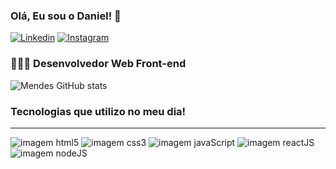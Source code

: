 ### Olá, Eu sou o Daniel! 👋 


[![Linkedin](https://img.shields.io/badge/LinkedIn-0077B5?style=for-the-badge&logo=linkedin&logoColor=white)](https://www.linkedin.com/in/daniel-mendes-507431232/)
[![Instagram](https://img.shields.io/badge/Instagram-E4405F?style=for-the-badge&logo=instagram&logoColor=white)]()

### 👨🏻‍💻 Desenvolvedor Web Front-end

![Mendes GitHub stats](https://github-readme-stats.vercel.app/api?username=DaniMendess&show_icons=true&theme=radical) 
### Tecnologias que utilizo no meu dia!
<hr>
<div> 
<img alt="imagem html5" src="https://img.shields.io/badge/HTML5-E34F26?style=for-the-badge&logo=html5&logoColor=white"/>
<img alt="imagem css3" src="https://img.shields.io/badge/CSS3-1572B6?style=for-the-badge&logo=css3&logoColor=white"/>
<img alt="imagem javaScript" src="https://img.shields.io/badge/JavaScript-F7DF1E?style=for-the-badge&logo=JavaScript&logoColor=white"/>
<img alt="imagem reactJS" src="https://img.shields.io/badge/React-20232A?style=for-the-badge&logo=react&logoColor=61DAFB"/>
<img alt="imagem nodeJS" src="https://img.shields.io/badge/Node.js-43853D?style=for-the-badge&logo=node.js&logoColor=white"/>
</div>
